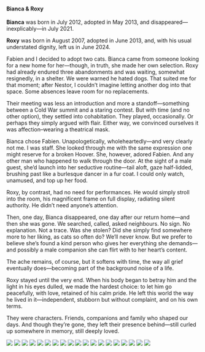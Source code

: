 <h4>Bianca & Roxy</h4>

**Bianca** was born in July 2012, adopted in May 2013, and disappeared—inexplicably—in July 2021.

**Roxy** was born in August 2007, adopted in June 2013, and, with his usual understated dignity, left us in June 2024.

Fabien and I decided to adopt two cats. Bianca came from someone looking for a new home for her—though, in truth, she made her own selection. Roxy had already endured three abandonments and was waiting, somewhat resignedly, in a shelter. We were warned he hated dogs. That suited me for that moment; after Nestor, I couldn’t imagine letting another dog into that space. Some absences leave room for no replacements.

Their meeting was less an introduction and more a standoff—something between a Cold War summit and a staring contest. But with time (and no other option), they settled into cohabitation. They played, occasionally. Or perhaps they simply argued with flair. Either way, we convinced ourselves it was affection–wearing a theatrical mask.

Bianca chose Fabien. Unapologetically, wholeheartedly—and very clearly not me. I was staff. She looked through me with the same expression one might reserve for a broken Hoover. She, however, adored Fabien. And any other man who happened to walk through the door. At the sight of a male guest, she’d launch into her seductive routine—tail aloft, gaze half-lidded, brushing past like a burlesque dancer in a fur coat. I could only watch, unamused, and top up her food.

Roxy, by contrast, had no need for performances. He would simply stroll into the room, his magnificent frame on full display, radiating silent authority. He didn’t need anyone’s attention.

Then, one day, Bianca disappeared, one day after our return home—and then she was gone. We searched, called, asked neighbours. No sign. No explanation. Not a trace. Was she stolen? Did she simply find somewhere more to her liking, as cats so often do? We’ll never know. But we prefer to believe she’s found a kind person who gives her everything she demands—and possibly a male companion she can flirt with to her heart’s content.

The ache remains, of course, but it softens with time, the way all grief eventually does—becoming part of the background noise of a life.

Roxy stayed until the very end. When his body began to betray him and the light in his eyes dulled, we made the hardest choice: to let him go peacefully, with love, retained of his calm pride. He left this world the way he lived in it—independent, stubborn but without complaint, and on his own terms.

They were characters. Friends, companions and family who shaped our days. And though they’re gone, they left their presence behind—still curled up somewhere in memory, still deeply loved.

![](13.JPG)
![](14.JPG)
![](15.JPG)
![](16.JPG)
![](17.JPG)
![](18.JPG)
![](19.JPG)
![](20.JPG)
![](21.JPG)
![](22.JPG)
![](23.JPG)
![](24.JPG)
![](25.JPG)
![](26.JPG)
![](27.JPG)
![](28.JPG)
![](29.JPG)
![](30.JPG)
![](31.jpg)

<p></p>
